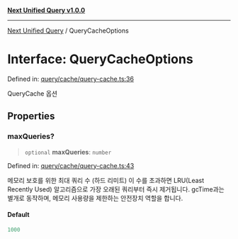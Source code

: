[**Next Unified Query v1.0.0**](../README.md)

***

[Next Unified Query](../globals.md) / QueryCacheOptions

# Interface: QueryCacheOptions

Defined in: [query/cache/query-cache.ts:36](https://github.com/newExpand/next-unified-query/blob/main/packages/core/src/query/cache/query-cache.ts#L36)

QueryCache 옵션

## Properties

### maxQueries?

> `optional` **maxQueries**: `number`

Defined in: [query/cache/query-cache.ts:43](https://github.com/newExpand/next-unified-query/blob/main/packages/core/src/query/cache/query-cache.ts#L43)

메모리 보호를 위한 최대 쿼리 수 (하드 리미트)
이 수를 초과하면 LRU(Least Recently Used) 알고리즘으로 가장 오래된 쿼리부터 즉시 제거됩니다.
gcTime과는 별개로 동작하며, 메모리 사용량을 제한하는 안전장치 역할을 합니다.

#### Default

```ts
1000
```
